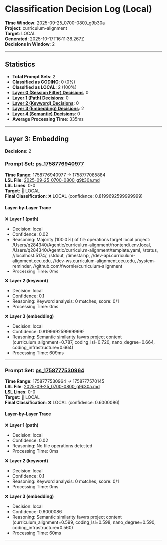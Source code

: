 # Classification Decision Log (Local)

**Time Window**: 2025-09-25_0700-0800_g9b30a<br>
**Project**: curriculum-alignment<br>
**Target**: LOCAL<br>
**Generated**: 2025-10-17T16:11:38.267Z<br>
**Decisions in Window**: 2

---

## Statistics

- **Total Prompt Sets**: 2
- **Classified as CODING**: 0 (0%)
- **Classified as LOCAL**: 2 (100%)
- **[Layer 0 (Session Filter) Decisions](#layer-0-session-filter)**: 0
- **[Layer 1 (Path) Decisions](#layer-1-path)**: 0
- **[Layer 2 (Keyword) Decisions](#layer-2-keyword)**: 0
- **[Layer 3 (Embedding) Decisions](#layer-3-embedding)**: 2
- **[Layer 4 (Semantic) Decisions](#layer-4-semantic)**: 0
- **Average Processing Time**: 335ms

---

## Layer 3: Embedding

**Decisions**: 2

### Prompt Set: [ps_1758776940977](../../history/2025-09-25_0700-0800_g9b30a.md#ps_1758776940977)

**Time Range**: 1758776940977 → 1758777085884<br>
**LSL File**: [2025-09-25_0700-0800_g9b30a.md](../../history/2025-09-25_0700-0800_g9b30a.md#ps_1758776940977)<br>
**LSL Lines**: 0-0<br>
**Target**: 📍 LOCAL<br>
**Final Classification**: ❌ LOCAL (confidence: 0.8199692599999999)

#### Layer-by-Layer Trace

❌ **Layer 1 (path)**
- Decision: local
- Confidence: 0.02
- Reasoning: Majority (100.0%) of file operations target local project: /Users/q284340/Agentic/curriculum-alignment/frontend/.env.local, /Users/q284340/Agentic/curriculum-alignment/template.yaml, /status, //localhost:5174/, /stdout, /timestamp, //dev-api.curriculum-alignment.ceu.edu, //dev-ws.curriculum-alignment.ceu.edu, /system-reminder, //github.com/fwornle/curriculum-alignment
- Processing Time: 0ms

❌ **Layer 2 (keyword)**
- Decision: local
- Confidence: 0.1
- Reasoning: Keyword analysis: 0 matches, score: 0/1
- Processing Time: 0ms

❌ **Layer 3 (embedding)**
- Decision: local
- Confidence: 0.8199692599999999
- Reasoning: Semantic similarity favors project content (curriculum_alignment=0.787, coding_lsl=0.720, nano_degree=0.664, coding_infrastructure=0.664)
- Processing Time: 609ms

---

### Prompt Set: [ps_1758777530964](../../history/2025-09-25_0700-0800_g9b30a.md#ps_1758777530964)

**Time Range**: 1758777530964 → 1758777570145<br>
**LSL File**: [2025-09-25_0700-0800_g9b30a.md](../../history/2025-09-25_0700-0800_g9b30a.md#ps_1758777530964)<br>
**LSL Lines**: 0-0<br>
**Target**: 📍 LOCAL<br>
**Final Classification**: ❌ LOCAL (confidence: 0.6000086)

#### Layer-by-Layer Trace

❌ **Layer 1 (path)**
- Decision: local
- Confidence: 0.02
- Reasoning: No file operations detected
- Processing Time: 0ms

❌ **Layer 2 (keyword)**
- Decision: local
- Confidence: 0.1
- Reasoning: Keyword analysis: 0 matches, score: 0/1
- Processing Time: 0ms

❌ **Layer 3 (embedding)**
- Decision: local
- Confidence: 0.6000086
- Reasoning: Semantic similarity favors project content (curriculum_alignment=0.599, coding_lsl=0.598, nano_degree=0.590, coding_infrastructure=0.560)
- Processing Time: 60ms

---

